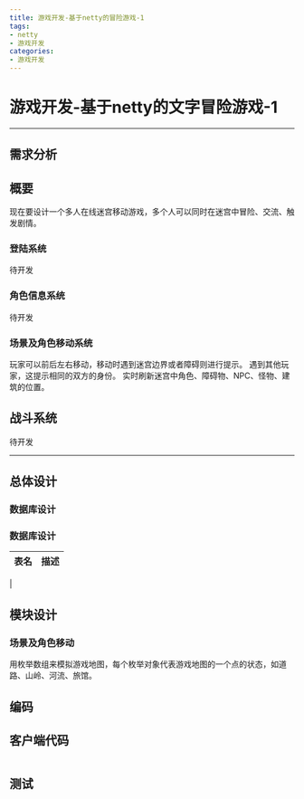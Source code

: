 ```yaml
---
title: 游戏开发-基于netty的冒险游戏-1
tags: 
- netty
- 游戏开发
categories:
- 游戏开发
---
```


# 游戏开发-基于netty的文字冒险游戏-1

---

## 需求分析

## 概要

现在要设计一个多人在线迷宫移动游戏，多个人可以同时在迷宫中冒险、交流、触发剧情。

### 登陆系统

待开发

### 角色信息系统

待开发

### 场景及角色移动系统

玩家可以前后左右移动，移动时遇到迷宫边界或者障碍则进行提示。
遇到其他玩家，这提示相同的双方的身份。
实时刷新迷宫中角色、障碍物、NPC、怪物、建筑的位置。

## 战斗系统

待开发

---

## 总体设计

### 数据库设计

### 数据库设计

| 表名 | 描述 |
| - | - |
|

## 模块设计

### 场景及角色移动

用枚举数组来模拟游戏地图，每个枚举对象代表游戏地图的一个点的状态，如道路、山岭、河流、旅馆。

## 编码

## 客户端代码

``` java


```

## 测试